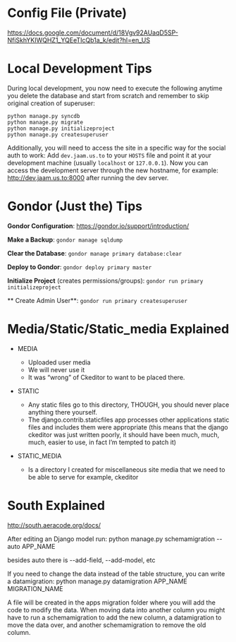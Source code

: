 Config File (Private)
=====================

https://docs.google.com/document/d/18Vgv92AUaqD5SP-NfiSkhYKIWQHZ1_YQEeTIcQb1a_k/edit?hl=en_US

Local Development Tips
======================

During local development, you now need to execute the following anytime you delete the database and start from scratch and remember to skip original creation of superuser:

    python manage.py syncdb
    python manage.py migrate
    python manage.py initializeproject
    python manage.py createsuperuser

Additionally, you will need to access the site in a specific way for the social auth to work: Add `dev.jaam.us.to` to your `HOSTS` file and point it at your development machine (usually `localhost` or `127.0.0.1`). Now you can access the development server through the new hostname, for example: http://dev.jaam.us.to:8000 after running the dev server.

Gondor (Just the) Tips
======================

**Gondor Configuration**: https://gondor.io/support/introduction/

**Make a Backup**: `gondor manage sqldump`

**Clear the Database**: `gondor manage primary database:clear`

**Deploy to Gondor**: `gondor deploy primary master`

**Initialize Project** (creates permissions/groups): `gondor run primary initializeproject`

** Create Admin User**: `gondor run primary createsuperuser`

Media/Static/Static_media Explained
===================================

* MEDIA
	* Uploaded user media
	* We will never use it
	* It was “wrong” of Ckeditor to want to be placed there.

* STATIC
	* Any static files go to this directory, THOUGH, you should never place anything there yourself.
	* The django.contrib.staticfiles app processes other applications static files and includes them were appropriate (this means that the django ckeditor was just written poorly, it should have been much, much, much, easier to use, in fact I’m tempted to patch it)

* STATIC_MEDIA
	* Is a directory I created for miscellaneous site media that we need to be able to serve for example, ckeditor

South Explained
===============

http://south.aeracode.org/docs/

After editing an Django model run:
    python manage.py schemamigration --auto APP_NAME

besides auto there is --add-field, --add-model, etc

If you need to change the data instead of the table structure, you can write a datamigration:
    python manage.py datamigration APP_NAME MIGRATION_NAME

A file will be created in the apps migration folder where you will add the code to modify the data.
When moving data into another column you might have to run a schemamigration to add the new column, a datamigration to move the data over, and another schemamigration to remove the old column.